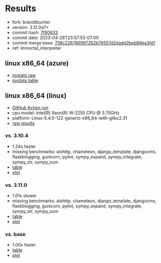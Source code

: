 # Results

- fork: brandtbucher
- version: 3.12.0a7+
- commit hash: [7f90633](https://github.com/brandtbucher/cpython/commit/7f90633)
- commit date: 2023-04-28T23:57:53-07:00
- commit merge base: [738c226786997262b76557d2dadd2beb89ea3fd1](https://github.com/brandtbucher/cpython/commit/738c226786997262b76557d2dadd2beb89ea3fd1)
- ref: immortal_interpreter

## linux x86_64 (azure)

- [pystats raw](bm-20230428-azure-x86_64-brandtbucher-immortal_interpreter-3.12.0a7%2B-7f90633-pystats.json)
- [pystats table](bm-20230428-azure-x86_64-brandtbucher-immortal_interpreter-3.12.0a7%2B-7f90633-pystats.md)

## linux x86_64 (linux)

- [GitHub Action run](https://github.com/faster-cpython/benchmarking/actions/runs/4837501205)
- cpu model: Intel(R) Xeon(R) W-2255 CPU @ 3.70GHz
- platform: Linux-5.4.0-122-generic-x86_64-with-glibc2.31
- [raw results](bm-20230428-linux-x86_64-brandtbucher-immortal_interpreter-3.12.0a7%2B-7f90633.json)

### vs. 3.10.4

- 1.24x faster
- missing benchmarks: aiohttp, chameleon, django_template, djangocms, flaskblogging, gunicorn, pylint, sympy_expand, sympy_integrate, sympy_str, sympy_sum
- [table](bm-20230428-linux-x86_64-brandtbucher-immortal_interpreter-3.12.0a7%2B-7f90633-vs-3.10.4.md)
- [plot](bm-20230428-linux-x86_64-brandtbucher-immortal_interpreter-3.12.0a7%2B-7f90633-vs-3.10.4.png)

### vs. 3.11.0

- 1.01x slower
- missing benchmarks: aiohttp, chameleon, django_template, djangocms, flaskblogging, gunicorn, pylint, sympy_expand, sympy_integrate, sympy_str, sympy_sum
- [table](bm-20230428-linux-x86_64-brandtbucher-immortal_interpreter-3.12.0a7%2B-7f90633-vs-3.11.0.md)
- [plot](bm-20230428-linux-x86_64-brandtbucher-immortal_interpreter-3.12.0a7%2B-7f90633-vs-3.11.0.png)

### vs. base

- 1.00x faster
- [table](bm-20230428-linux-x86_64-brandtbucher-immortal_interpreter-3.12.0a7%2B-7f90633-vs-base.md)
- [plot](bm-20230428-linux-x86_64-brandtbucher-immortal_interpreter-3.12.0a7%2B-7f90633-vs-base.png)

